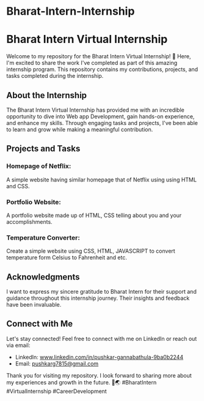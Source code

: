 # Bharat-Intern-Internship
# Bharat Intern Virtual Internship

Welcome to my repository for the Bharat Intern Virtual Internship! 🌟 Here, I'm excited to share the work I've completed as part of this amazing internship program. This repository contains my contributions, projects, and tasks completed during the internship.

## About the Internship

The Bharat Intern Virtual Internship has provided me with an incredible opportunity to dive into Web app Development, gain hands-on experience, and enhance my skills. Through engaging tasks and projects, I've been able to learn and grow while making a meaningful contribution.

## Projects and Tasks
### Homepage of Netflix:
A simple website having similar homepage that of Netflix using using HTML and CSS.
### Portfolio Website:
A portfolio website made up of HTML, CSS telling about you and your accomplishments.
### Temperature Converter:
Create a simple website using CSS, HTML, JAVASCRIPT to convert temperature form Celsius to Fahrenheit and etc.

## Acknowledgments

I want to express my sincere gratitude to Bharat Intern for their support and guidance throughout this internship journey. Their insights and feedback have been invaluable.

## Connect with Me

Let's stay connected! Feel free to connect with me on LinkedIn or reach out via email:

- LinkedIn: www.linkedin.com/in/pushkar-gannabathula-9ba0b2244
- Email: pushkarg7815@gmail.com

Thank you for visiting my repository. I look forward to sharing more about my experiences and growth in the future. 🚀🌏 #BharatIntern #VirtualInternship #CareerDevelopment
